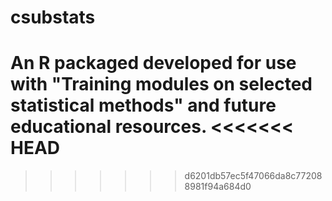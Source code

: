 # csubstats

An R packaged developed for use with  "Training modules on selected statistical methods" and future educational resources.
<<<<<<< HEAD
=======

>>>>>>> d6201db57ec5f47066da8c772088981f94a684d0
